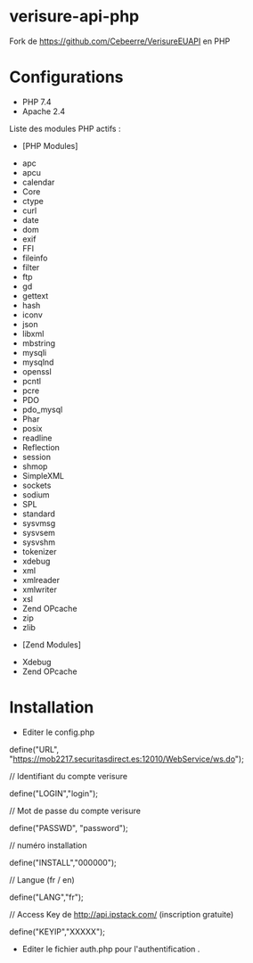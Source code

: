 # verisure-api-php
Fork de https://github.com/Cebeerre/VerisureEUAPI en PHP

# Configurations
- PHP 7.4
- Apache 2.4

Liste des modules PHP actifs : 

* [PHP Modules]
- apc
- apcu 
- calendar
- Core
- ctype
- curl
- date
- dom
- exif
- FFI
- fileinfo
- filter
- ftp
- gd
- gettext
- hash
- iconv
- json
- libxml
- mbstring
- mysqli
- mysqlnd
- openssl
- pcntl
- pcre
- PDO
- pdo_mysql
- Phar
- posix
- readline
- Reflection
- session
- shmop
- SimpleXML
- sockets
- sodium
- SPL
- standard
- sysvmsg
- sysvsem
- sysvshm
- tokenizer
- xdebug
- xml
- xmlreader
- xmlwriter
- xsl
- Zend OPcache
- zip
- zlib

* [Zend Modules]
- Xdebug
- Zend OPcache


# Installation 
- Editer le config.php

define("URL", "https://mob2217.securitasdirect.es:12010/WebService/ws.do");

// Identifiant du compte verisure

define("LOGIN","login");

// Mot de passe du compte verisure

define("PASSWD", "password");

// numéro installation

define("INSTALL","000000");

// Langue (fr / en)

define("LANG","fr");

// Access Key de http://api.ipstack.com/ (inscription gratuite)

define("KEYIP","XXXXX");

- Editer le fichier auth.php pour l'authentification . 
